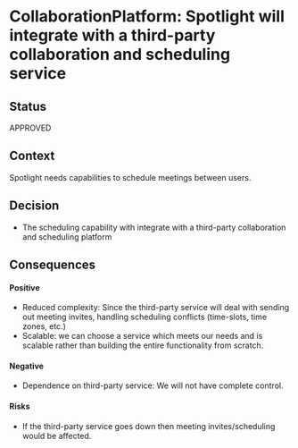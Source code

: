 # CollaborationPlatform: Spotlight will integrate with a third-party collaboration and scheduling service

## Status

APPROVED

## Context

Spotlight needs capabilities to schedule meetings between users. 


## Decision

* The scheduling capability with integrate with a third-party collaboration and scheduling platform


## Consequences

#### Positive
* Reduced complexity: Since the third-party service will deal with sending out meeting invites, handling scheduling conflicts (time-slots, time zones, etc.)
* Scalable: we can choose a service which meets our needs and is scalable rather than building the entire functionality from scratch.

#### Negative
* Dependence on third-party service: We will not have complete control.


#### Risks
* If the third-party service goes down then meeting invites/scheduling would be affected.
